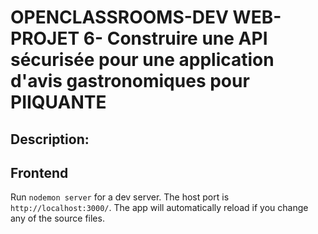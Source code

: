 # OPENCLASSROOMS-DEV WEB-PROJET 6- Construire une API sécurisée pour une application d'avis gastronomiques pour PIIQUANTE

## Description: 

## Frontend


Run `nodemon server` for a dev server. The host port is `http://localhost:3000/`. The app will automatically reload if you change any of the source files.